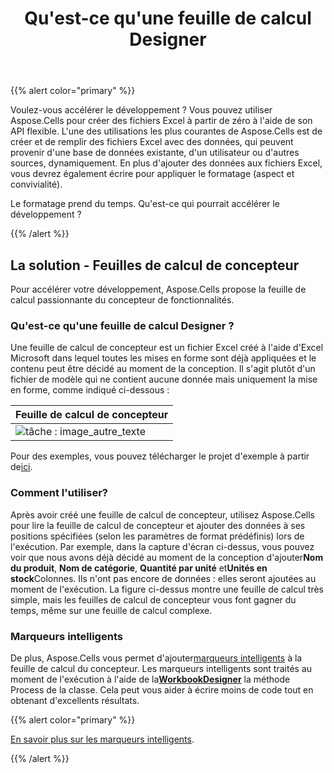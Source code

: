 ﻿---
title: Qu'est-ce qu'une feuille de calcul Designer
type: docs
weight: 50
url: /fr/net/what-is-a-designer-spreadsheet/
---
{{% alert color="primary" %}}

Voulez-vous accélérer le développement ? Vous pouvez utiliser Aspose.Cells pour créer des fichiers Excel à partir de zéro à l'aide de son API flexible. L'une des utilisations les plus courantes de Aspose.Cells est de créer et de remplir des fichiers Excel avec des données, qui peuvent provenir d'une base de données existante, d'un utilisateur ou d'autres sources, dynamiquement. En plus d'ajouter des données aux fichiers Excel, vous devrez également écrire pour appliquer le formatage (aspect et convivialité).

Le formatage prend du temps. Qu'est-ce qui pourrait accélérer le développement ?

{{% /alert %}}

## **La solution - Feuilles de calcul de concepteur**

Pour accélérer votre développement, Aspose.Cells propose la feuille de calcul passionnante du concepteur de fonctionnalités.

### **Qu'est-ce qu'une feuille de calcul Designer ?**

Une feuille de calcul de concepteur est un fichier Excel créé à l'aide d'Excel Microsoft dans lequel toutes les mises en forme sont déjà appliquées et le contenu peut être décidé au moment de la conception. Il s'agit plutôt d'un fichier de modèle qui ne contient aucune donnée mais uniquement la mise en forme, comme indiqué ci-dessous :

|**Feuille de calcul de concepteur**|
|:- |
|![tâche : image_autre_texte](what-is-a-designer-spreadsheet_1.png)|
 Pour des exemples, vous pouvez télécharger le projet d'exemple à partir de[ici](https://github.com/aspose-cells/Aspose.Cells-for-.NET).

### **Comment l'utiliser?**

 Après avoir créé une feuille de calcul de concepteur, utilisez Aspose.Cells pour lire la feuille de calcul de concepteur et ajouter des données à ses positions spécifiées (selon les paramètres de format prédéfinis) lors de l'exécution. Par exemple, dans la capture d'écran ci-dessus, vous pouvez voir que nous avons déjà décidé au moment de la conception d'ajouter**Nom du produit**, **Nom de catégorie**, **Quantité par unité** et**Unités en stock**Colonnes. Ils n'ont pas encore de données : elles seront ajoutées au moment de l'exécution. La figure ci-dessus montre une feuille de calcul très simple, mais les feuilles de calcul de concepteur vous font gagner du temps, même sur une feuille de calcul complexe.

### **Marqueurs intelligents**

 De plus, Aspose.Cells vous permet d'ajouter[marqueurs intelligents](/cells/fr/net/smart-markers/) à la feuille de calcul du concepteur. Les marqueurs intelligents sont traités au moment de l'exécution à l'aide de la[**WorkbookDesigner**](https://reference.aspose.com/cells/net/aspose.cells/workbookdesigner) la méthode Process de la classe. Cela peut vous aider à écrire moins de code tout en obtenant d'excellents résultats.

{{% alert color="primary" %}}

[En savoir plus sur les marqueurs intelligents](/cells/fr/net/smart-markers/).

{{% /alert %}}
